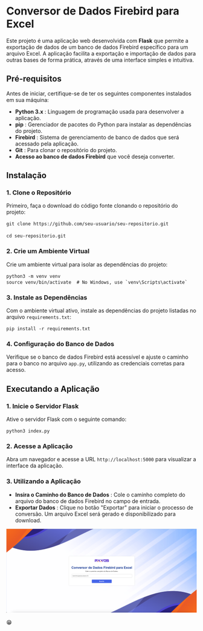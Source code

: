 # Conversor de Dados Firebird para Excel

Este projeto é uma aplicação web desenvolvida com **Flask** que permite a exportação de dados de um banco de dados Firebird específico para um arquivo Excel. A aplicação facilita a exportação e importação de dados para outras bases de forma prática, através de uma interface simples e intuitiva.

## Pré-requisitos

Antes de iniciar, certifique-se de ter os seguintes componentes instalados em sua máquina:

* **Python 3.x** : Linguagem de programação usada para desenvolver a aplicação.
* **pip** : Gerenciador de pacotes do Python para instalar as dependências do projeto.
* **Firebird** : Sistema de gerenciamento de banco de dados que será acessado pela aplicação.
* **Git** : Para clonar o repositório do projeto.
* **Acesso ao banco de dados Firebird** que você deseja converter.

## Instalação

### 1. Clone o Repositório

Primeiro, faça o download do código fonte clonando o repositório do projeto:

```
git clone https://github.com/seu-usuario/seu-repositorio.git

cd seu-repositorio.git
```

### 2. Crie um Ambiente Virtual

Crie um ambiente virtual para isolar as dependências do projeto:

```
python3 -m venv venv
source venv/bin/activate  # No Windows, use `venv\Scripts\activate`
```

### 3. Instale as Dependências

Com o ambiente virtual ativo, instale as dependências do projeto listadas no arquivo `requirements.txt`:

```
pip install -r requirements.txt
```

### 4. Configuração do Banco de Dados

Verifique se o banco de dados Firebird está acessível e ajuste o caminho para o banco no arquivo `app.py`, utilizando as credenciais corretas para acesso.

## Executando a Aplicação

### 1. Inicie o Servidor Flask

Ative o servidor Flask com o seguinte comando:

```
python3 index.py
```

### 2. Acesse a Aplicação

Abra um navegador e acesse a URL `http://localhost:5000` para visualizar a interface da aplicação.

### 3. Utilizando a Aplicação

* **Insira o Caminho do Banco de Dados** : Cole o caminho completo do arquivo do banco de dados Firebird no campo de entrada.
* **Exportar Dados** : Clique no botão "Exportar" para iniciar o processo de conversão. Um arquivo Excel será gerado e disponibilizado para download.

![1731414364125](image/Readme/1731414364125.png)

😁
